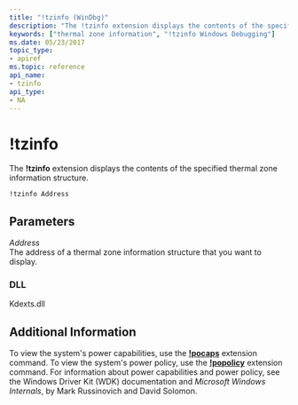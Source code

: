 ```yaml
---
title: "!tzinfo (WinDbg)"
description: "The !tzinfo extension displays the contents of the specified thermal zone information structure."
keywords: ["thermal zone information", "!tzinfo Windows Debugging"]
ms.date: 05/23/2017
topic_type:
- apiref
ms.topic: reference
api_name:
- tzinfo
api_type:
- NA
---
```


# !tzinfo

The **!tzinfo** extension displays the contents of the specified thermal zone information structure.

```dbgcmd
!tzinfo Address
```

## Parameters

<span id="_______Address______"></span><span id="_______address______"></span><span id="_______ADDRESS______"></span> *Address*   
The address of a thermal zone information structure that you want to display.

### DLL

Kdexts.dll

## Additional Information

To view the system's power capabilities, use the [**!pocaps**](-pocaps.md) extension command. To view the system's power policy, use the [**!popolicy**](-popolicy.md) extension command. For information about power capabilities and power policy, see the Windows Driver Kit (WDK) documentation and *Microsoft Windows Internals*, by Mark Russinovich and David Solomon.
